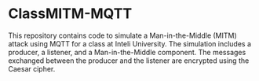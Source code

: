 # ClassMITM-MQTT
This repository contains code to simulate a Man-in-the-Middle (MITM) attack using MQTT for a class at Inteli University. The simulation includes a producer, a listener, and a Man-in-the-Middle component. The messages exchanged between the producer and the listener are encrypted using the Caesar cipher.
